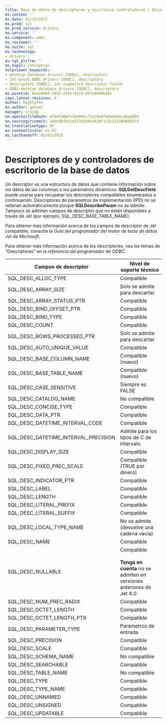 ```yaml
---
title: Base de datos de descriptores y escritorio controladores | Documentos de Microsoft
ms.custom: ''
ms.date: 01/19/2017
ms.prod: sql
ms.prod_service: drivers
ms.service: ''
ms.component: odbc
ms.reviewer: ''
ms.suite: sql
ms.technology:
- drivers
ms.tgt_pltfrm: ''
ms.topic: conceptual
helpviewer_keywords:
- desktop database drivers [ODBC], descriptors
- Jet-based ODBC drivers [ODBC], descriptors
- descriptors [ODBC], Jet-supported descriptor fields
- ODBC desktop database drivers [ODBC], descriptors
ms.assetid: 9ae2d9b5-365f-4f0a-9116-defe9498b401
caps.latest.revision: 6
author: MightyPen
ms.author: genemi
manager: craigg
ms.openlocfilehash: e59dfd08fe364492c72e26e0f8dadebaca8add64
ms.sourcegitcommit: 2ddc0bfb3ce2f2b160e3638f1c2c237a898263f4
ms.translationtype: HT
ms.contentlocale: es-ES
ms.lasthandoff: 05/03/2018
---
```

# <a name="descriptors-and-desktop-database-drivers"></a>Descriptores de y controladores de escritorio de la base de datos
Un descriptor es una estructura de datos que contiene información sobre los datos de las columnas o los parámetros dinámicos. **SQLGetDescField** puede usarse para recuperar los descriptores compatibles enumerados a continuación. Descriptores de parámetros de implementación (IPD) no se rellenan automáticamente porque **SQLDescribeParam** no se admite. Tampoco se admiten campos de descriptor que no están disponibles a través de Jet (por ejemplo, SQL_DESC_BASE_TABLE_NAME).  
  
 Para obtener más información acerca de los campos de descriptor de Jet compatible, consulte la *Guía del programador del motor de base de datos Jet de Microsoft*.  
  
 Para obtener más información acerca de los descriptores, vea los temas de "Descriptores" en la *referencia del programador de ODBC*.  
  
|Campos de descriptor|Nivel de soporte técnico|  
|-----------------------|-------------------|  
|SQL_DESC_ALLOC_TYPE|Compatible|  
|SQL_DESC_ARRAY_SIZE|Solo se admite para descartar|  
|SQL_DESC_ARRAY_STATUS_PTR|Compatible|  
|SQL_DESC_BIND_OFFSET_PTR|Compatible|  
|SQL_DESC_BIND_TYPE|Compatible|  
|SQL_DESC_COUNT|Compatible|  
|SQL_DESC_ROWS_PROCESSED_PTR|Solo se admite para descartar|  
|SQL_DESC_AUTO_UNIQUE_VALUE|Compatible|  
|SQL_DESC_BASE_COLUMN_NAME|Compatible (nuevo)|  
|SQL_DESC_BASE_TABLE_NAME|Compatible (nuevo)|  
|SQL_DESC_CASE_SENSITIVE|Siempre es FALSE|  
|SQL_DESC_CATALOG_NAME|No compatible|  
|SQL_DESC_CONCISE_TYPE|Compatible|  
|SQL_DESC_DATA_PTR|Compatible|  
|SQL_DESC_DATETIME_INTERVAL_CODE|Compatible|  
|SQL_DESC_DATETIME_INTERVAL_PRECISION|Admite para los tipos de C de intervalo|  
|SQL_DESC_DISPLAY_SIZE|Compatible|  
|SQL_DESC_FIXED_PREC_SCALE|Compatible (TRUE por dinero)|  
|SQL_DESC_INDICATOR_PTR|Compatible|  
|SQL_DESC_LABEL|Compatible|  
|SQL_DESC_LENGTH|Compatible|  
|SQL_DESC_LITERAL_PREFIX|Compatible|  
|SQL_DESC_LITERAL_SUFFIX|Compatible|  
|SQL_DESC_LOCAL_TYPE_NAME|No se admite (devuelve una cadena vacía)|  
|SQL_DESC_NAME|Compatible|  
|SQL_DESC_NULLABLE|Compatible<br /><br /> **Tenga en cuenta** no se admiten en versiones anteriores de Jet 4.0|  
|SQL_DESC_NUM_PREC_RADIX|Compatible|  
|SQL_DESC_OCTET_LENGTH|Compatible|  
|SQL_DESC_OCTET_LENGTH_PTR|Compatible|  
|SQL_DESC_PARAMETER_TYPE|Parámetros de entrada|  
|SQL_DESC_PRECISION|Compatible|  
|SQL_DESC_SCALE|Compatible|  
|SQL_DESC_SCHEMA_NAME|No compatible|  
|SQL_DESC_SEARCHABLE|Compatible|  
|SQL_DESC_TABLE_NAME|No compatible|  
|SQL_DESC_TYPE|Compatible|  
|SQL_DESC_TYPE_NAME|Compatible|  
|SQL_DESC_UNNAMED|Compatible|  
|SQL_DESC_UNSIGNED|Compatible|  
|SQL_DESC_UPDATABLE|Compatible|
